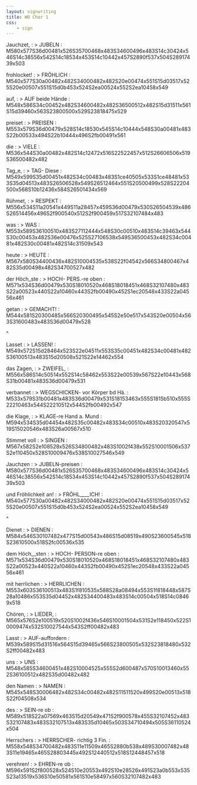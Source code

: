 ```yaml
---
layout: signwriting
title: WO Chor 1
css:
    - sign
---
```


<!--
https://www.signbank.org/signpuddle2.0/searchword.php
https://www.sutton-signwriting.io/signmaker
-->

Jauchzet, 
: > JUBELN
: M580x577S36d00481x526S35700468x483S34600496x483S14c30424x546S14c38556x542S14c18534x453S14c10442x457S2890f537x504S28917439x503

frohlocket! 
: > FRÖHLICH
: M540x577S30a00482x482S34000482x482S20e00474x551S15d03517x525S20e00507x551S15d0b453x524S2ea00524x552S2ea10458x549

auf,
: > AUF beide Hände
: M548x586S34c00452x482S34600482x482S36500512x482S15d31511x561S15d39460x563S23800500x529S23818475x529

preiset
: > PREISEN
: M553x579S36d00479x528S14c18530x545S14c10444x548S30a00481x483S22b00533x494S22b10444x496S2fb00491x561

die 
: > VIELE
: M536x544S30a00482x482S14c12472x516S22522457x512S26606506x519S36500482x482

Tag_e,
: > TAG- Diese
: M549x599S35d00451x482S34c00483x483S1ce40505x533S1ce48481x533S35d04513x483S26506528x549S26512464x551S20500499x528S22204500x568S10b12436x584S26501434x569


Rühmet,
: > RESPEKT
: M556x534S11a20541x449S11a28457x459S36d00479x530S26504539x486S26514456x496S2f900540x512S2f900459x517S32107484x483

was 
: > WAS
: M553x589S36100510x483S27112444x548S30c00510x483S14c39463x544S30c00453x482S36e00476x525S27106538x549S36500453x482S34c00481x482S30c00481x482S14c31509x543

heute
: > HEUTE
: M567x580S34400436x482S10004535x538S22f04542x566S34800467x482S35d00498x482S34700527x482

der Höch_ste
: > HOCH- PERS.-re oben 
: M571x534S36d00479x530S18010520x468S18018451x468S32107480x483S22a00523x440S22a10460x443S2fb00490x452S1ec20548x433S22a04556x461

getan
: > GEMACHT!
: M544x581S20300485x566S20300495x545S2e50e517x543S20e00504x563S31600483x483S36d00479x528

^

Lasset
: > LASSEN!
: M549x572S15d28464x523S22e04511x553S35c00451x482S34c00481x482S36100513x483S15d20508x521S22e14462x554

das Zagen,
: > ZWEIFEL, 
: M556x586S14c50514x552S14c58462x553S22e00539x567S22e10443x568S31b00481x483S36d00479x531

verbannet
: > WEGSCHICKEN- vor Körper bd Hä. 
: M533x579S31b00481x483S36d00479x531S18153463x555S1815b510x555S22210463x544S22210512x544S2fb00492x547

die Klage,
: > KLAGE-re Hand a. Mund
: M594x534S35d04454x482S35c00482x483S34c00510x483S20320547x519S15020546x483S26a00567x510

Stimmet voll 
: > SINGEN
: M567x582S2e108528x526S34800482x483S1002f438x552S10001506x537S2e110450x528S10009476x538S10027546x549

Jauchzen
: > JUBELN-preisen
: M580x577S36d00481x526S35700468x483S34600496x483S14c30424x546S14c38556x542S14c18534x453S14c10442x457S2890f537x504S28917439x503

und Fröhlichkeit an!
: > FRÖHL____ICH!
: M540x577S30a00482x482S34000482x482S20e00474x551S15d03517x525S20e00507x551S15d0b453x524S2ea00524x552S2ea10458x549

^

Dienet 
: > DIENEN
: M584x546S30107482x477S15d00543x486S15d08519x490S23600545x518S23610500x518S2fc00536x535

dem Höch__sten
: > HOCH- PERSON-re oben
: M571x534S36d00479x530S18010520x468S18018451x468S32107480x483S22a00523x440S22a10460x443S2fb00490x452S1ec20548x433S22a04556x461

mit herrlichen
: > HERRLICHEN
: M553x603S36100513x483S1f810535x588S28a08494x553S1f818448x587S28a10486x553S35d04452x482S34400483x483S14c00504x518S14c08469x518

Chören,
: > LIEDER,
: M565x576S2e100519x520S1002f436x546S10001504x531S2e118450x522S10009474x532S10027544x543S2ff00482x483

Lasst
: > AUF-auffordern
: M539x589S15d31516x564S15d39465x566S23800505x532S23818480x532S2ff00482x483

uns 
: > UNS
: M548x585S34600451x482S10004525x555S2d600487x570S10013460x552S36100512x482S35d00482x482

den Namen 
: > NAMEN 
: M545x548S30006482x482S34c00482x482S11511520x499S20e00513x518S22f04508x534

des
: > SEIN-re ob
: M589x518S22a07569x463S15d20549x471S2f900578x455S32107452x483S32107483x483S32107513x483S35d10465x503S34710494x505S36110524x504

Herrschers
: > HERRSCHER- richtig 3 Fin.
: M558x548S34700482x483S11e11509x465S2880b538x489S30007482x483S11e19465x465S28803445x492S12440512x518S12448457x518

verehren!
: > EHREN-re ob
: M596x591S2f800528x524S10e20553x492S10e28526x491S23a0b553x535S23a13519x536S10e50581x561S10e58497x560S32107482x483
